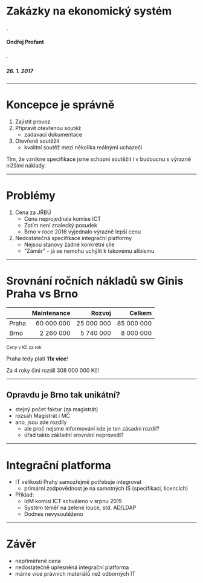 <!-- $theme: gaia -->

# Zakázky na ekonomický systém

#### .

#### Ondřej Profant

##### .

##### 26. 1. 2017
---

# Koncepce je správně

1. Zajistit provoz
2. Připravit otevřenou soutěž
	- zadavací dokumentace
3. Otevřeně soutěžit
	- kvalitní soutěž mezi několika reálnými uchazeči

Tím, že vznikne specifikace jsme schopni soutěžit i v budoucnu s výrazně nižšími náklady.

---

# Problémy

1. Cena za JŘBÚ
	- Cenu neprojednala komise ICT
	- Zatím není znalecký posudek
	- Brno v roce 2016 vyjednalo výrazně lepší cenu
2. Nedostatečná specifikace integrační platformy
	- Nejsou stanovy žádné konkrétní cíle
	- "Záměr" - já se nemohu uchýlit k takovému alibismu

---

# Srovnání ročních nákladů sw Ginis Praha vs Brno

|       | Maintenance | Rozvoj     | Celkem      |
|-------|------------:|-----------:|------------:|
| Praha | 60 000 000  | 25 000 000 |  85 000 000 |
| Brno  |  2 260 000  |  5 740 000 |   8 000 000 |

<small>Ceny v Kč za rok</small>

Praha tedy platí **11x více**!

Za 4 roky činí rozdíl 308 000 000 Kč!

---

## Opravdu je Brno tak unikátní?

- stejný počet faktur (za magistrát)
- rozsah Magistrát i MČ
- ano, jsou zde rozdíly
	-  ale proč nejsme informování kde je ten zásadní rozdíl?
	-  úřad takto základní srovnání neprovedl?

---

# Integrační platforma

- IT velikosti Prahy samozřejmě potřebuje integrovat
	- primární zodpovědnost je na samotných IS (specifikaci, licencích)
- Příklad:
	- IdM komisí ICT schváleno v srpnu 2015
	- Systém téměř na zelené louce, std. AD/LDAP
	- Dodnes nevysoutěženo

---

# Závěr

- nepřiměřené cena
- nedostatečně upřesněná integrační platforma
- máme více právních materiálů než odborných IT

